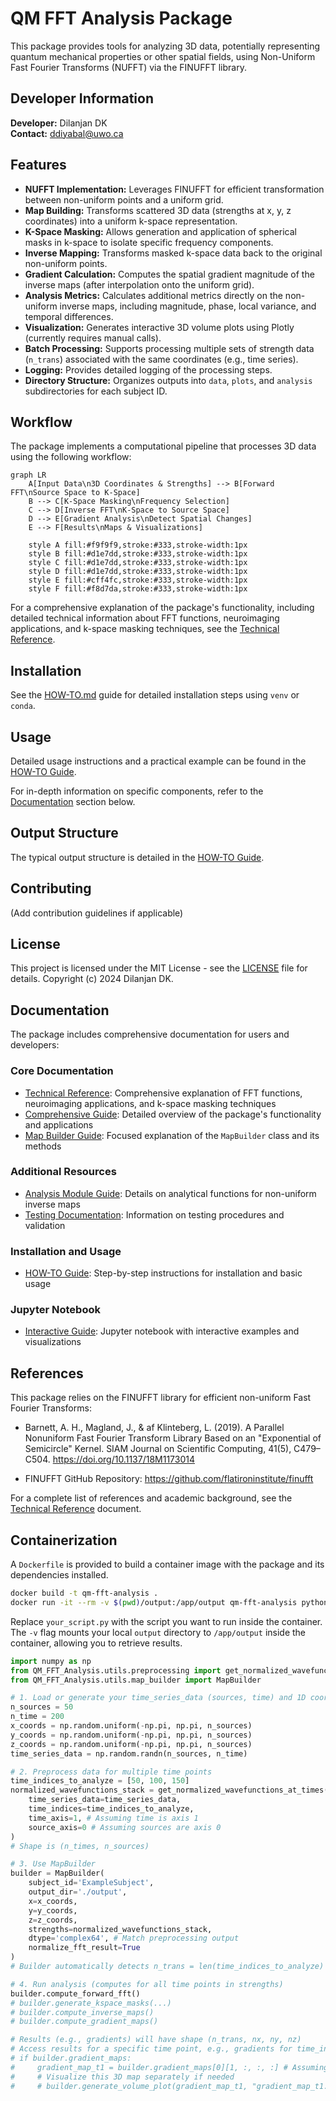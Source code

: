 # QM FFT Analysis Package

This package provides tools for analyzing 3D data, potentially representing quantum mechanical properties or other spatial fields, using Non-Uniform Fast Fourier Transforms (NUFFT) via the FINUFFT library.

## Developer Information
**Developer:** Dilanjan DK  
**Contact:** ddiyabal@uwo.ca

## Features

*   **NUFFT Implementation:** Leverages FINUFFT for efficient transformation between non-uniform points and a uniform grid.
*   **Map Building:** Transforms scattered 3D data (strengths at x, y, z coordinates) into a uniform k-space representation.
*   **K-Space Masking:** Allows generation and application of spherical masks in k-space to isolate specific frequency components.
*   **Inverse Mapping:** Transforms masked k-space data back to the original non-uniform points.
*   **Gradient Calculation:** Computes the spatial gradient magnitude of the inverse maps (after interpolation onto the uniform grid).
*   **Analysis Metrics:** Calculates additional metrics directly on the non-uniform inverse maps, including magnitude, phase, local variance, and temporal differences.
*   **Visualization:** Generates interactive 3D volume plots using Plotly (currently requires manual calls).
*   **Batch Processing:** Supports processing multiple sets of strength data (`n_trans`) associated with the same coordinates (e.g., time series).
*   **Logging:** Provides detailed logging of the processing steps.
*   **Directory Structure:** Organizes outputs into `data`, `plots`, and `analysis` subdirectories for each subject ID.

## Workflow

The package implements a computational pipeline that processes 3D data using the following workflow:

```mermaid
graph LR
    A[Input Data\n3D Coordinates & Strengths] --> B[Forward FFT\nSource Space to K-Space]
    B --> C[K-Space Masking\nFrequency Selection]
    C --> D[Inverse FFT\nK-Space to Source Space]
    D --> E[Gradient Analysis\nDetect Spatial Changes]
    E --> F[Results\nMaps & Visualizations]
    
    style A fill:#f9f9f9,stroke:#333,stroke-width:1px
    style B fill:#d1e7dd,stroke:#333,stroke-width:1px
    style C fill:#d1e7dd,stroke:#333,stroke-width:1px
    style D fill:#d1e7dd,stroke:#333,stroke-width:1px
    style E fill:#cff4fc,stroke:#333,stroke-width:1px
    style F fill:#f8d7da,stroke:#333,stroke-width:1px
```

For a comprehensive explanation of the package's functionality, including detailed technical information about FFT functions, neuroimaging applications, and k-space masking techniques, see the [Technical Reference](docs/technical_reference.md).

## Installation

See the [HOW-TO.md](./HOW-TO.md) guide for detailed installation steps using `venv` or `conda`.

## Usage

Detailed usage instructions and a practical example can be found in the [HOW-TO Guide](./HOW-TO.md).

For in-depth information on specific components, refer to the [Documentation](#documentation) section below.

## Output Structure

The typical output structure is detailed in the [HOW-TO Guide](./HOW-TO.md).

## Contributing

(Add contribution guidelines if applicable)

## License

This project is licensed under the MIT License - see the [LICENSE](LICENSE) file for details. Copyright (c) 2024 Dilanjan DK.

## Documentation

The package includes comprehensive documentation for users and developers:

### Core Documentation
* [Technical Reference](docs/technical_reference.md): Comprehensive explanation of FFT functions, neuroimaging applications, and k-space masking techniques
* [Comprehensive Guide](docs/comprehensive_guide.myst.md): Detailed overview of the package's functionality and applications
* [Map Builder Guide](docs/map_builder_guide.md): Focused explanation of the `MapBuilder` class and its methods

### Additional Resources
* [Analysis Module Guide](docs/analysis_module_guide.md): Details on analytical functions for non-uniform inverse maps
* [Testing Documentation](docs/testing.md): Information on testing procedures and validation

### Installation and Usage
* [HOW-TO Guide](./HOW-TO.md): Step-by-step instructions for installation and basic usage

### Jupyter Notebook
* [Interactive Guide](docs/comprehensive_guide.ipynb): Jupyter notebook with interactive examples and visualizations

## References

This package relies on the FINUFFT library for efficient non-uniform Fast Fourier Transforms:

* Barnett, A. H., Magland, J., & af Klinteberg, L. (2019). A Parallel Nonuniform Fast Fourier Transform Library Based on an "Exponential of Semicircle" Kernel. SIAM Journal on Scientific Computing, 41(5), C479–C504. https://doi.org/10.1137/18M1173014

* FINUFFT GitHub Repository: https://github.com/flatironinstitute/finufft

For a complete list of references and academic background, see the [Technical Reference](docs/technical_reference.md#references) document.

## Containerization

A `Dockerfile` is provided to build a container image with the package and its dependencies installed.

```bash
docker build -t qm-fft-analysis .
docker run -it --rm -v $(pwd)/output:/app/output qm-fft-analysis python your_script.py 
```

Replace `your_script.py` with the script you want to run inside the container. The `-v` flag mounts your local `output` directory to `/app/output` inside the container, allowing you to retrieve results.

```python
import numpy as np
from QM_FFT_Analysis.utils.preprocessing import get_normalized_wavefunctions_at_times
from QM_FFT_Analysis.utils.map_builder import MapBuilder

# 1. Load or generate your time_series_data (sources, time) and 1D coordinates (x, y, z)
n_sources = 50
n_time = 200
x_coords = np.random.uniform(-np.pi, np.pi, n_sources)
y_coords = np.random.uniform(-np.pi, np.pi, n_sources)
z_coords = np.random.uniform(-np.pi, np.pi, n_sources)
time_series_data = np.random.randn(n_sources, n_time)

# 2. Preprocess data for multiple time points
time_indices_to_analyze = [50, 100, 150]
normalized_wavefunctions_stack = get_normalized_wavefunctions_at_times(
    time_series_data=time_series_data, 
    time_indices=time_indices_to_analyze,
    time_axis=1, # Assuming time is axis 1
    source_axis=0 # Assuming sources are axis 0
)
# Shape is (n_times, n_sources)

# 3. Use MapBuilder
builder = MapBuilder(
    subject_id='ExampleSubject', 
    output_dir='./output', 
    x=x_coords, 
    y=y_coords, 
    z=z_coords, 
    strengths=normalized_wavefunctions_stack,
    dtype='complex64', # Match preprocessing output
    normalize_fft_result=True
)
# Builder automatically detects n_trans = len(time_indices_to_analyze)

# 4. Run analysis (computes for all time points in strengths)
builder.compute_forward_fft()
# builder.generate_kspace_masks(...)
# builder.compute_inverse_maps()
# builder.compute_gradient_maps()

# Results (e.g., gradients) will have shape (n_trans, nx, ny, nz)
# Access results for a specific time point, e.g., gradients for time_indices_to_analyze[1]:
# if builder.gradient_maps:
#     gradient_map_t1 = builder.gradient_maps[0][1, :, :, :] # Assuming 1 mask, select 2nd time point ([1])
#     # Visualize this 3D map separately if needed
#     # builder.generate_volume_plot(gradient_map_t1, "gradient_map_t1.html")

```
